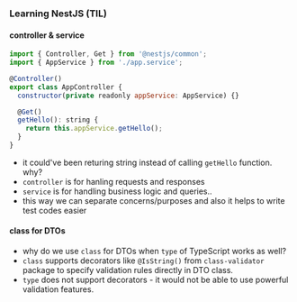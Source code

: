 ### Learning NestJS (TIL)

#### controller & service

```javascript
import { Controller, Get } from '@nestjs/common';
import { AppService } from './app.service';

@Controller()
export class AppController {
  constructor(private readonly appService: AppService) {}

  @Get()
  getHello(): string {
    return this.appService.getHello();
  }
}
```

- it could've been returing string instead of calling `getHello` function. why?
- `controller` is for hanling requests and responses
- `service` is for handling business logic and queries..
- this way we can separate concerns/purposes and also it helps to write test codes easier

#### class for DTOs

- why do we use `class` for DTOs when `type` of TypeScript works as well?
- `class` supports decorators like `@IsString()` from `class-validator` package to specify validation rules directly in DTO class.
- `type` does not support decorators - it would not be able to use powerful validation features.
